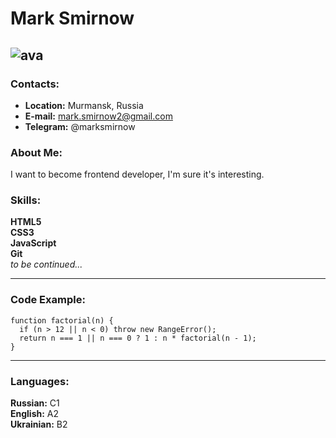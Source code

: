 # Mark Smirnow
![ava](./assets/img/ava.jpg)  
-----
### Contacts:
* **Location:** Murmansk, Russia
* **E-mail:** mark.smirnow2@gmail.com
* **Telegram:** @marksmirnow

### About Me:
I want to become frontend developer, I'm sure it's interesting.

### Skills:
**HTML5**  
**CSS3**  
**JavaScript**  
**Git**  
*to be continued...*

-----
### Code Example:
```
function factorial(n) {
  if (n > 12 || n < 0) throw new RangeError();
  return n === 1 || n === 0 ? 1 : n * factorial(n - 1); 
}
```
-----
### Languages:
**Russian:** C1  
**English:** A2  
**Ukrainian:** B2 